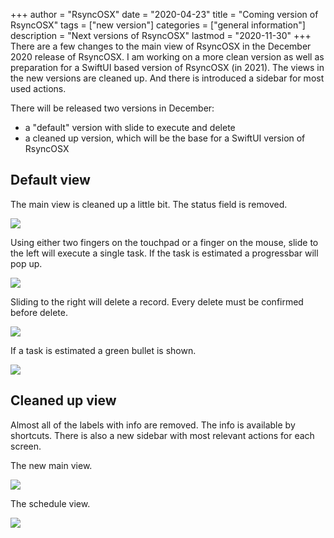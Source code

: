 +++
author = "RsyncOSX"
date = "2020-04-23"
title =  "Coming version of RsyncOSX"
tags = ["new version"]
categories = ["general information"]
description = "Next versions of RsyncOSX"
lastmod = "2020-11-30"
+++
There are a few changes to the main view of RsyncOSX in the December 2020 release of RsyncOSX. I am working on a more clean version as well as preparation for a SwiftUI based version of RsyncOSX (in 2021). The views in the new versions are cleaned up. And there is introduced a sidebar for most used actions.

There will be released two versions in December:

- a "default" version with slide to execute and delete
- a cleaned up version, which will be the base for a SwiftUI version of RsyncOSX

## Default view

The main view is cleaned up a little bit. The status field is removed.

![](/images/RsyncOSX/master/new/schedules.png)

Using either two fingers on the touchpad or a finger on the mouse, slide to the left will execute a single task. If the task is estimated a progressbar will pop up.

![](/images/RsyncOSX/master/new/executeleft.png)

Sliding to the right will delete a record. Every delete must be confirmed before delete.

![](/images/RsyncOSX/master/new/deleteright.png)

If a task is estimated a green bullet is shown.

![](/images/RsyncOSX/master/new/estimated.png)

## Cleaned up view

Almost all of the labels with info are removed. The info is available by shortcuts. There is also a new sidebar with most relevant actions for each screen.

The new main view.

![](/images/RsyncOSX/master/new/mainclean.png)

The schedule view.

![](/images/RsyncOSX/master/new/scheduleclean.png)
